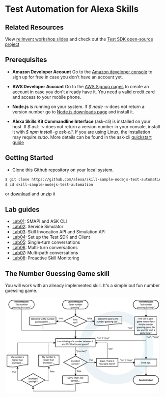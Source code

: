# Test Automation for Alexa Skills

## **Related Resources**

View [re:Invent workshop slides](https://www.slideshare.net/AmazonWebServices/alx315test-automation-for-alexa-skills) and check out the [Test SDK open-source project](https://github.com/KayLerch/alexa-skills-kit-tester-java)

## **Prerequisites**

- **Amazon Developer Account** Go to the [Amazon developer console](https://developer.amazon.com/) to sign up for free in case you don't have an account yet.

- **AWS Developer Account** Go to the [AWS Signup pages](https://portal.aws.amazon.com/billing/signup#/) to create an account in case you don't already have it. You need a valid credit card and access to your mobile phone.

- **Node.js** is running on your system. If _$ node -v_ does not return a version number
 go to [Node.js downloads page](https://nodejs.org/en/download/) and install it.

- **Alexa Skills Kit Commandline Interface** (ask-cli) is installed on your host. If _$ ask -v_ does not return a version number in your console, install it with _$ npm install -g ask-cli_. If you are using Linux, the installation may require _sudo_. More details can be found in the ask-cli [quickstart guide](https://developer.amazon.com/docs/smapi/quick-start-alexa-skills-kit-command-line-interface.html)

## **Getting Started**

- Clone this Github repository on your local system.  

```bash
$ git clone https://github.com/alexa/skill-sample-nodejs-test-automation 
$ cd skill-sample-nodejs-test-automation
```

or [download](https://github.com/alexa/skill-sample-nodejs-test-automation/archive/master.zip) and unzip it

## **Lab guides**

- [Lab01](labs/lab01.md): SMAPI and ASK CLI
- [Lab02](labs/lab02.md): Service Simulator
- [Lab03](labs/lab03.md): Skill Invocation API and Simulation API
- [Lab04](labs/lab04.md): Set up the Test SDK and Client
- [Lab05](labs/lab05.md): Single-turn conversations
- [Lab06](labs/lab06.md): Multi-turn conversations
- [Lab07](labs/lab07.md): Multi-path conversations
- [Lab08](labs/lab08.md): Proactive Skill Monitoring

## **The Number Guessing Game skill**

You will work with an already implemented skill. It's a simple but fun number guessing game. 

![](assets/vui.png)
